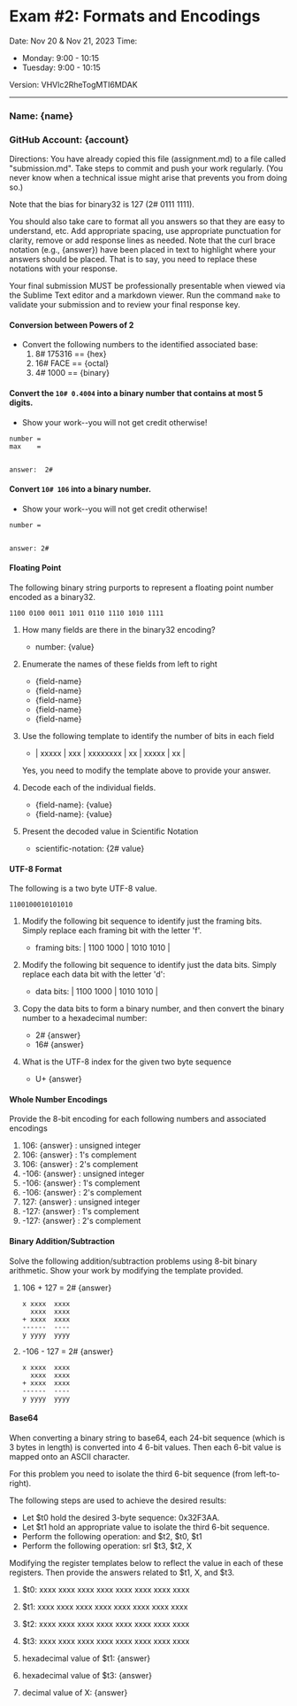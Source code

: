 # Exam #2: Formats and Encodings
Date: Nov 20 & Nov 21, 2023
Time:
  - Monday: 9:00 - 10:15
  - Tuesday: 9:00 - 10:15

Version: VHVlc2RheTogMTI6MDAK

---
### Name: {name}
### GitHub Account: {account}

Directions:
You have already copied this file (assignment.md) to a file called "submission.md".  Take steps to commit and push your work regularly. (You never know when a technical issue might arise that prevents you from doing so.)

Note that the bias for binary32 is 127 (2# 0111 1111).

You should also take care to format all you answers so that they are easy to understand, etc.  Add appropriate spacing, use appropriate punctuation for clarity, remove or add response lines as needed. Note that the curl brace notation (e.g., {answer}) have been placed in text to highlight where your answers should be placed. That is to say, you need to replace these notations with your response.

Your final submission MUST be professionally presentable when viewed via the Sublime Text editor and a markdown viewer. Run the command `make` to validate your submission and to review your final response key.  


#### Conversion between Powers of 2

  - Convert the following numbers to the identified associated base: 
    1. 8# 175316 == {hex}                                 <!-- response -->
    1. 16# FACE  == {octal}                               <!-- response -->
    1. 4# 1000   == {binary}                              <!-- response -->


#### Convert the `10# 0.4004` into a binary number that contains at most 5 digits. 
  - Show your work--you will not get credit otherwise!

  ```response
  number =  
  max    =  


  answer:  2#  
  ```

#### Convert  `10# 106` into a binary number. 
  - Show your work--you will not get credit otherwise!

  ```response
  number =  


  answer: 2# 
  ```

#### Floating Point
The following binary string purports to represent a floating point number encoded as a binary32.

  ```text
  1100 0100 0011 1011 0110 1110 1010 1111 
  ```

  1. How many fields are there in the binary32 encoding?
     * number: {value}                                  <!-- response -->

  1. Enumerate the names of these fields from left to right
     * {field-name}                                     <!-- response -->
     * {field-name}                                     <!-- response -->
     * {field-name}                                     <!-- response -->
     * {field-name}                                     <!-- response -->
     * {field-name}                                     <!-- response -->

  1. Use the following template to identify the number of bits in each field 
     * | xxxxx | xxx | xxxxxxxx | xx | xxxxx | xx |   <!-- response -->

     Yes, you need to modify the template above to provide your answer.


  1. Decode each of the individual fields.
     * {field-name}: {value}                           <!-- response -->
     * {field-name}: {value}                           <!-- response -->


  1. Present the decoded value in Scientific Notation
     * scientific-notation: {2# value}                <!-- response -->



#### UTF-8 Format
The following is a two byte UTF-8 value.  
   ```
   1100100010101010
   ```

  1. Modify the following bit sequence to identify just the framing bits. Simply replace each framing bit with the letter 'f'.
     - framing bits: | 1100 1000 | 1010 1010 |          <!-- response -->

  1. Modify the following bit sequence to identify just the data bits. Simply replace each data bit with the letter 'd':
     - data bits:    | 1100 1000 | 1010 1010 |          <!-- response -->


  1. Copy the data bits to form a binary number, and then convert the binary number to a hexadecimal number:
     - 2# {answer}                                      <!-- response -->
     - 16# {answer}                                     <!-- response -->

  1. What is the UTF-8 index for the given two byte sequence
     - U+ {answer}                                      <!-- response -->

  
#### Whole Number Encodings
Provide the 8-bit encoding for each following numbers and associated encodings

  1.  106: {answer}  : unsigned integer                  <!-- response -->
  1.  106: {answer}  : 1's complement                    <!-- response -->
  1.  106: {answer}  : 2's complement                    <!-- response -->
  1. -106: {answer}  : unsigned integer                  <!-- response -->
  1. -106: {answer}  : 1's complement                    <!-- response -->
  1. -106: {answer}  : 2's complement                    <!-- response -->
  1.  127: {answer}  : unsigned integer                  <!-- response -->
  1. -127: {answer}  : 1's complement                    <!-- response -->
  1. -127: {answer}  : 2's complement                    <!-- response -->   


#### Binary Addition/Subtraction
Solve the following addition/subtraction problems using 8-bit binary arithmetic. Show your work by modifying the template provided.

  1. 106 + 127 = 2# {answer}                           <!-- response --> 
     ```response
     x xxxx  xxxx 
       xxxx  xxxx 
     + xxxx  xxxx 
     ------  ---- 
     y yyyy  yyyy 
     ```
  
  1. -106 - 127 = 2# {answer}                           <!-- response --> 
     ```response
     x xxxx  xxxx 
       xxxx  xxxx 
     + xxxx  xxxx 
     ------  ---- 
     y yyyy  yyyy 
     ```

#### Base64
When converting a binary string to base64, each 24-bit sequence (which is 3 bytes in length) is converted into 4 6-bit values.  Then each 6-bit value is mapped onto an ASCII character.

For this problem you need to isolate the third 6-bit sequence (from left-to-right).  

The following steps are used to achieve the desired results:

  * Let $t0 hold the desired 3-byte sequence: 0x32F3AA.
  * Let $t1 hold an appropriate value to isolate the third 6-bit sequence.
  * Perform the following operation:  and $t2, $t0, $t1
  * Perform the following operation:  srl $t3, $t2, X

Modifying the register templates below to reflect the value in each of these registers.
Then provide the answers related to $t1, X, and $t3.

  1. $t0: xxxx xxxx xxxx xxxx xxxx xxxx xxxx xxxx       <!-- response -->
  1. $t1: xxxx xxxx xxxx xxxx xxxx xxxx xxxx xxxx       <!-- response -->
  1. $t2: xxxx xxxx xxxx xxxx xxxx xxxx xxxx xxxx       <!-- response -->
  1. $t3: xxxx xxxx xxxx xxxx xxxx xxxx xxxx xxxx       <!-- response -->

  1. hexadecimal value of $t1: {answer}                 <!-- response -->
  1. hexadecimal value of $t3: {answer}                 <!-- response -->
  1. decimal value of X: {answer}                       <!-- response -->

